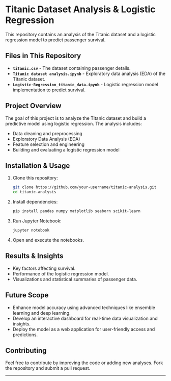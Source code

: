 # Titanic Dataset Analysis & Logistic Regression

This repository contains an analysis of the Titanic dataset and a logistic regression model to predict passenger survival.

## Files in This Repository

- **`titanic.csv`** - The dataset containing passenger details.
- **`Titanic dataset analysis.ipynb`** - Exploratory data analysis (EDA) of the Titanic dataset.
- **`Logistic-Regression_titanic_data.ipynb`** - Logistic regression model implementation to predict survival.

## Project Overview

The goal of this project is to analyze the Titanic dataset and build a predictive model using logistic regression. The analysis includes:

- Data cleaning and preprocessing
- Exploratory Data Analysis (EDA)
- Feature selection and engineering
- Building and evaluating a logistic regression model

## Installation & Usage

1. Clone this repository:
   ```bash
   git clone https://github.com/your-username/titanic-analysis.git
   cd titanic-analysis
   ```
2. Install dependencies:
   ```bash
   pip install pandas numpy matplotlib seaborn scikit-learn
   ```
3. Run Jupyter Notebook:
   ```bash
   jupyter notebook
   ```
4. Open and execute the notebooks.

## Results & Insights
- Key factors affecting survival.
- Performance of the logistic regression model.
- Visualizations and statistical summaries of passenger data.


## Future Scope
- Enhance model accuracy using advanced techniques like         ensemble learning and deep learning.
- Develop an interactive dashboard for real-time data visualization and insights.
- Deploy the model as a web application for user-friendly access and predictions.

## Contributing
Feel free to contribute by improving the code or adding new analyses. Fork the repository and submit a pull request.


---

